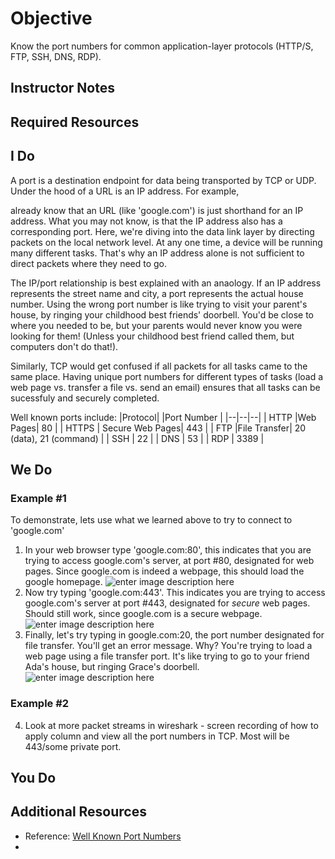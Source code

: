 # Objective
Know the port numbers for common application-layer protocols (HTTP/S, FTP, SSH, DNS, RDP).

## Instructor Notes

## Required Resources

## I Do

A port is a destination endpoint for data being transported by TCP or UDP. Under the hood of a URL is an IP address. For example, 

 already know that an URL (like 'google.com') is just shorthand for an IP address. What you may not know, is that the IP address also has a corresponding port. Here, we're diving into the data link layer by directing packets on the local network level. At any one time, a device will be running many different tasks. That's why an IP address alone is not sufficient to direct packets where they need to go. 

The IP/port relationship is best explained with an anaology. If an IP address represents the street name and city, a port represents the actual house number. Using the wrong port number is like trying to visit your parent's house, by ringing your childhood best friends' doorbell. You'd be close to where you needed to be, but your parents would never know you were looking for them! (Unless your childhood best friend called them, but computers don't do that!). 

 Similarly, TCP would get confused if all packets for all tasks came to the same place. Having unique port numbers for different types of tasks (load a web page vs. transfer a file vs. send an email) ensures that all tasks can be sucessfuly and securely completed. 

Well known ports include: 
|Protocol| |Port Number  |
|--|--|--|
| HTTP |Web Pages| 80  |
| HTTPS | Secure Web Pages| 443  |
| FTP |File Transfer| 20 (data), 21 (command)  |
| SSH | 22  |
| DNS | 53  |
| RDP | 3389  |

## We Do
### Example #1
To demonstrate, lets use what we learned above to try to connect to 'google.com' 
1. In your web browser type 'google.com:80', this indicates that you are trying to access google.com's server, at port #80, designated for web pages. Since google.com is indeed a webpage, this should load the google homepage. 
![enter image description here](https://lh3.googleusercontent.com/EAMuSfgyh0YgEerTK7ja2fNMI34RDT6jVZ1VrhXnMO_Rs_APnlwBQBOuHwX0CvWZ2JX0saluozzG)
2. Now try typing 'google.com:443'. This indicates you  are trying to access google.com's server at port #443, designated for *secure* web pages. Should still work, since google.com is a secure webpage. 
![enter image description here](https://lh3.googleusercontent.com/EAMuSfgyh0YgEerTK7ja2fNMI34RDT6jVZ1VrhXnMO_Rs_APnlwBQBOuHwX0CvWZ2JX0saluozzG)
4. Finally, let's try typing in google.com:20, the port number designated for file transfer. You'll get an error message. Why? You're trying to load a web page using a file transfer port. It's like trying to go to your friend Ada's house, but ringing Grace's doorbell. ![enter image description here](https://lh3.googleusercontent.com/EvpwydO-jfWMAz4ybs2169H8lTEFg6V1KYJtxiEr_DIGDPvIHZQX7EryJ-aniY7dTk1FqRKCZU8M)

### Example #2
4. Look at more packet streams in wireshark - screen recording of how to apply column and view all the port numbers in TCP. Most will be 443/some private port.


 

## You Do

## Additional Resources
- Reference: [Well Known Port Numbers](https://www.webopedia.com/quick_ref/portnumbers.asp)
- 

<!--stackedit_data:
eyJoaXN0b3J5IjpbNDgzODU4NzEsLTE1ODU1NzMxOTUsLTU2MT
c2NDY0Nl19
-->